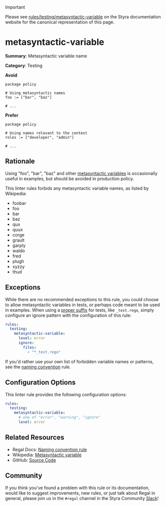 > [!IMPORTANT]
> Please see [rules/testing/metasyntactic-variable](https://docs.styra.com/regal/rules/testing/metasyntactic-variable) on the Styra documentation website for the canonical representation of this page.

# metasyntactic-variable

**Summary**: Metasyntactic variable name

**Category**: Testing

**Avoid**
```rego
package policy

# Using metasyntactic names
foo := ["bar", "baz"]

# ...
```

**Prefer**
```rego
package policy

# Using names relevant to the context
roles := ["developer", "admin"]

# ...
```

## Rationale

Using "foo", "bar", "baz" and other [metasyntactic variables](https://en.wikipedia.org/wiki/Metasyntactic_variable) is
occasionally useful in examples, but should be avoided in production policy.

This linter rules forbids any metasyntactic variable names, as listed by Wikipedia:

<!-- cspell:disable -->
- foobar
- foo
- bar
- baz
- qux
- quux
- corge
- grault
- garply
- waldo
- fred
- plugh
- xyzzy
- thud
<!-- cspell:enable -->

## Exceptions

While there are no recommended exceptions to this rule, you could choose to allow metasyntactic variables in tests, or
perhaps code meant to be used in examples. When using a
[proper suffix](https://docs.styra.com/regal/rules/testing/file-missing-test-suffix) for tests, like `_test.rego`,
simply configure an ignore pattern with the configuration of this rule:

```yaml
rules:
  testing:
    metasyntactic-variable:
      level: error
      ignore:
        files:
          - "*_test.rego"
```

If you'd rather use your own list of forbidden variable names or patterns, see the
[naming convention](https://docs.styra.com/regal/rules/custom/naming-convention) rule.

## Configuration Options

This linter rule provides the following configuration options:

```yaml
rules:
  testing:
    metasyntactic-variable:
      # one of "error", "warning", "ignore"
      level: error
```

## Related Resources

- Regal Docs: [Naming convention rule](https://docs.styra.com/regal/rules/custom/naming-convention)
- Wikipedia: [Metasyntactic variable](https://en.wikipedia.org/wiki/Metasyntactic_variable)
- GitHub: [Source Code](https://github.com/StyraInc/regal/blob/main/bundle/regal/rules/testing/metasyntactic-variable/metasyntactic_variable.rego)

## Community

If you think you've found a problem with this rule or its documentation, would like to suggest improvements, new rules,
or just talk about Regal in general, please join us in the `#regal` channel in the Styra Community
[Slack](https://inviter.co/styra)!
